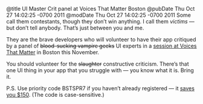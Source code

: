 @title UI Master Crit panel at Voices That Matter Boston
@pubDate Thu Oct 27 14:02:25 -0700 2011
@modDate Thu Oct 27 14:02:25 -0700 2011
Some call them contestants, though they don’t win anything. I call them <em>victims</em> — but don’t tell anybody. That’s just between you and me.

They are the brave developers who will volunteer to have their app critiqued by a panel of <strike>blood-sucking vampire geeks</strike> UI experts in a <a href="http://ios2011.voicesthatmatter.com/talks/20555">session at Voices That Matter</a> in Boston this November.

You should volunteer for the <strike>slaughter</strike> constructive criticism. There’s that one UI thing in your app that you struggle with — you know what it is. Bring it.

P.S. Use priority code BSTSPR7 if you haven’t already registered — it <a href="http://www.voicesthatmatter.com/ios2011/register.aspx">saves you $150</a>. (The code is case-sensitive.)
